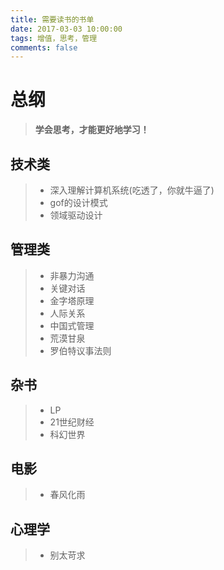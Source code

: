 ```yaml
---
title: 需要读书的书单
date: 2017-03-03 10:00:00
tags: 增值，思考，管理
comments: false
---
```

# 总纲
> **学会思考，才能更好地学习！**

## 技术类
> + 深入理解计算机系统(吃透了，你就牛逼了)
> + gof的设计模式
> + 领域驱动设计

## 管理类
> + 非暴力沟通
> + 关键对话
> + 金字塔原理
> + 人际关系
> + 中国式管理
> + 荒漠甘泉
> + 罗伯特议事法则

<!--more-->
## 杂书
> + LP
> + 21世纪财经
> + 科幻世界

## 电影
> + 春风化雨

## 心理学
> + 别太苛求